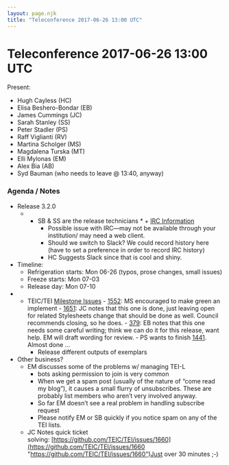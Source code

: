 ```yaml
---
layout: page.njk
title: "Teleconference 2017-06-26 13:00 UTC"
---
```

# Teleconference 2017-06-26 13:00 UTC





Present:


* Hugh Cayless (HC)
* Elisa Beshero\-Bondar (EB)
* James Cummings (JC)
* Sarah Stanley (SS)
* Peter Stadler (PS)
* Raff Viglianti (RV)
* Martina Scholger (MS)
* Magdalena Turska (MT)
* Elli Mylonas (EM)
* Alex Bia (AB)
* Syd Bauman (who needs to leave @ 13:40, anyway)



### Agenda / Notes



* Release 3\.2\.0
	+ - SB \& SS are the release technicians
			* + [IRC Information](https://wiki.tei-c.org/index.php/IRC "IRC Information")
		- Possible issue with IRC—may not be available through your institution/ may need a
		 web client.
		- Should we switch to Slack? We could record history here (have to set a preference
		 in order to record IRC history)
		- HC Suggests Slack since that is cool and shiny.
* Timeline:
	+ Refrigeration starts: Mon 06\-26 (typos, prose changes, small issues)
	+ Freeze starts: Mon 07\-03
	+ Release day: Mon 07\-10
* + TEIC/TEI [Milestone Issues](https://github.com/TEIC/TEI/milestones/Guidelines%203.2.0 "Milestone Issues")
		- [1552](https://github.com/TEIC/TEI/issues/1552 "1552"): MS encouraged to make green an implement
		- [1651](https://github.com/TEIC/TEI/issues/1651 "1651"): JC notes that this one is done, just leaving open for related Stylesheets change
		 that should be done as well. Council recommends closing, so he does.
		- [379](https://github.com/TEIC/TEI/issues/379 "379"): EB notes that this one needs some careful writing; think we can do it for this release,
		 want help. EM will draft wording for review.
		- PS wants to finish [1441](https://github.com/TEIC/TEI/issues/1441 "1441"). Almost done …
	+ Release different outputs of exemplars
* Other business?
	+ EM discusses some of the problems w/ managing TEI\-L
		- bots asking permission to join is very common
		- When we get a spam post (usually of the nature of “come read my blog”), it causes
		 a small flurry of unsubscribes. These are probably list members who aren’t very involved
		 anyway.
		- So far EM doesn’t see a real problem in handling subscribe request
		- Please notify EM or SB quickly if you notice spam on any of the TEI lists.
	+ JC Notes quick ticket solving: [https://github.com/TEIC/TEI/issues/1660](https://github.com/TEIC/TEI/issues/1660 "https://github.com/TEIC/TEI/issues/1660")Just over 30 minutes ;\-)








